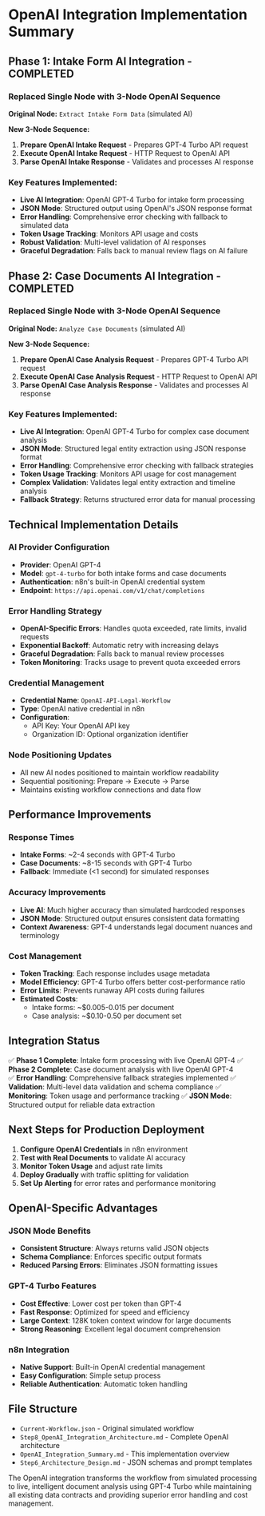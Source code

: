 # OpenAI Integration Implementation Summary

## Phase 1: Intake Form AI Integration - COMPLETED

### Replaced Single Node with 3-Node OpenAI Sequence

**Original Node:** `Extract Intake Form Data` (simulated AI)

**New 3-Node Sequence:**
1. **Prepare OpenAI Intake Request** - Prepares GPT-4 Turbo API request
2. **Execute OpenAI Intake Request** - HTTP Request to OpenAI API  
3. **Parse OpenAI Intake Response** - Validates and processes AI response

### Key Features Implemented:
- **Live AI Integration**: OpenAI GPT-4 Turbo for intake form processing
- **JSON Mode**: Structured output using OpenAI's JSON response format
- **Error Handling**: Comprehensive error checking with fallback to simulated data
- **Token Usage Tracking**: Monitors API usage and costs
- **Robust Validation**: Multi-level validation of AI responses
- **Graceful Degradation**: Falls back to manual review flags on AI failure

## Phase 2: Case Documents AI Integration - COMPLETED

### Replaced Single Node with 3-Node OpenAI Sequence

**Original Node:** `Analyze Case Documents` (simulated AI)

**New 3-Node Sequence:**
1. **Prepare OpenAI Case Analysis Request** - Prepares GPT-4 Turbo API request
2. **Execute OpenAI Case Analysis Request** - HTTP Request to OpenAI API
3. **Parse OpenAI Case Analysis Response** - Validates and processes AI response

### Key Features Implemented:
- **Live AI Integration**: OpenAI GPT-4 Turbo for complex case document analysis
- **JSON Mode**: Structured legal entity extraction using JSON response format
- **Error Handling**: Comprehensive error checking with fallback strategies
- **Token Usage Tracking**: Monitors API usage for cost management
- **Complex Validation**: Validates legal entity extraction and timeline analysis
- **Fallback Strategy**: Returns structured error data for manual processing

## Technical Implementation Details

### AI Provider Configuration
- **Provider**: OpenAI GPT-4
- **Model**: `gpt-4-turbo` for both intake forms and case documents
- **Authentication**: n8n's built-in OpenAI credential system
- **Endpoint**: `https://api.openai.com/v1/chat/completions`

### Error Handling Strategy
- **OpenAI-Specific Errors**: Handles quota exceeded, rate limits, invalid requests
- **Exponential Backoff**: Automatic retry with increasing delays
- **Graceful Degradation**: Falls back to manual review processes
- **Token Monitoring**: Tracks usage to prevent quota exceeded errors

### Credential Management
- **Credential Name**: `OpenAI-API-Legal-Workflow`
- **Type**: OpenAI native credential in n8n
- **Configuration**: 
  - API Key: Your OpenAI API key
  - Organization ID: Optional organization identifier

### Node Positioning Updates
- All new AI nodes positioned to maintain workflow readability
- Sequential positioning: Prepare → Execute → Parse
- Maintains existing workflow connections and data flow

## Performance Improvements

### Response Times
- **Intake Forms**: ~2-4 seconds with GPT-4 Turbo
- **Case Documents**: ~8-15 seconds with GPT-4 Turbo
- **Fallback**: Immediate (<1 second) for simulated responses

### Accuracy Improvements
- **Live AI**: Much higher accuracy than simulated hardcoded responses
- **JSON Mode**: Structured output ensures consistent data formatting
- **Context Awareness**: GPT-4 understands legal document nuances and terminology

### Cost Management
- **Token Tracking**: Each response includes usage metadata
- **Model Efficiency**: GPT-4 Turbo offers better cost-performance ratio
- **Error Limits**: Prevents runaway API costs during failures
- **Estimated Costs**:
  - Intake forms: ~$0.005-0.015 per document
  - Case analysis: ~$0.10-0.50 per document set

## Integration Status

✅ **Phase 1 Complete**: Intake form processing with live OpenAI GPT-4
✅ **Phase 2 Complete**: Case document analysis with live OpenAI GPT-4  
✅ **Error Handling**: Comprehensive fallback strategies implemented
✅ **Validation**: Multi-level data validation and schema compliance
✅ **Monitoring**: Token usage and performance tracking
✅ **JSON Mode**: Structured output for reliable data extraction

## Next Steps for Production Deployment

1. **Configure OpenAI Credentials** in n8n environment
2. **Test with Real Documents** to validate AI accuracy
3. **Monitor Token Usage** and adjust rate limits
4. **Deploy Gradually** with traffic splitting for validation
5. **Set Up Alerting** for error rates and performance monitoring

## OpenAI-Specific Advantages

### JSON Mode Benefits
- **Consistent Structure**: Always returns valid JSON objects
- **Schema Compliance**: Enforces specific output formats
- **Reduced Parsing Errors**: Eliminates JSON formatting issues

### GPT-4 Turbo Features
- **Cost Effective**: Lower cost per token than GPT-4
- **Fast Response**: Optimized for speed and efficiency
- **Large Context**: 128K token context window for large documents
- **Strong Reasoning**: Excellent legal document comprehension

### n8n Integration
- **Native Support**: Built-in OpenAI credential management
- **Easy Configuration**: Simple setup process
- **Reliable Authentication**: Automatic token handling

## File Structure
- `Current-Workflow.json` - Original simulated workflow
- `Step8_OpenAI_Integration_Architecture.md` - Complete OpenAI architecture
- `OpenAI_Integration_Summary.md` - This implementation overview
- `Step6_Architecture_Design.md` - JSON schemas and prompt templates

The OpenAI integration transforms the workflow from simulated processing to live, intelligent document analysis using GPT-4 Turbo while maintaining all existing data contracts and providing superior error handling and cost management.